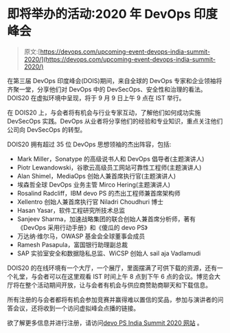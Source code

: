 # 即将举办的活动:2020 年 DevOps 印度峰会

> 原文:[https://devops.com/upcoming-event-devops-india-summit-2020/](https://devops.com/upcoming-event-devops-india-summit-2020/)

在第三届 DevOps 印度峰会(DOIS)期间，来自全球的 DevOps 专家和企业领袖将齐聚一堂，分享他们对 DevOps 中的 DevSecOps、安全性和治理的看法。DOIS20 在虚拟环境中呈现，将于 9 月 9 日上午 9 点在 IST 举行。

在 DOIS20 上，与会者将有机会与行业专家互动，了解他们如何成功实施 DevSecOps 实践。DevOps 从业者将分享他们的经验和专业知识，重点关注他们公司向 DevSecOps 的转型。

DOIS20 拥有超过 35 位 DevOps 思想领袖的杰出阵容，包括:

*   Mark Miller，Sonatype 的高级说书人和 DevOps 倡导者(主题演讲人)
*   Piotr Lewandowski，谷歌云高级员工网站可靠性工程师(主题演讲人)
*   Alan Shimel，MediaOps 创始人兼首席执行官(主题演讲人)
*   埃森哲全球 DevOps 业务主管 Mirco Hering(主题演讲人)
*   Rosalind Radcliff，IBM devo PS 的杰出工程师兼首席架构师
*   Xellentro 创始人兼首席执行官 Niladri Choudhuri 博士
*   Hasan Yasar，软件工程研究所技术总监
*   Sanjeev Sharma，加速战略集团的联合创始人兼首席分析师，著有《DevOps 采用行动手册》和《傻瓜的 devo PS》
*   万达纳·维尔马，OWASP 基金会全球董事会成员
*   Ramesh Pasapula，富国银行助理副总裁
*   SAP 实验室安全和数据隐私总监、WiCSP 创始人 sail aja Vadlamudi

DOIS20 的在线环境有一个大厅，一个展厅，里面摆满了可供下载的资源，还有一个礼堂，与会者可以在这里观看 IST 时间上午 8 点到下午 6 点的会议。博览会大厅将在整个活动期间开放，让与会者有机会与供应商赞助商聊天和下载信息。

所有注册的与会者都将有机会参加竞赛并赢得难以置信的奖品，参加与演讲者的问答会议，还将收到一个访问虚拟峰会点播的链接。

欲了解更多信息并进行注册，请访问[devo PS India Summit 2020 网站](https://devopsindiasummit.com/) 。